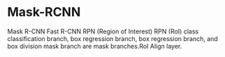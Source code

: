 # Mask-RCNN

Mask R-CNN Fast R-CNN RPN (Region of Interest) RPN (RoI) class classification branch, box regression branch, box regression branch, and box division mask branch are mask branches.RoI Align layer.
